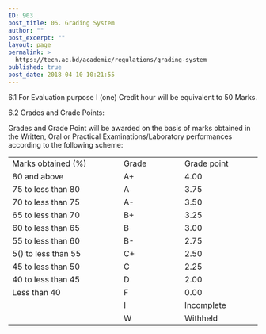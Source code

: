 ```yaml
---
ID: 903
post_title: 06. Grading System
author: ""
post_excerpt: ""
layout: page
permalink: >
  https://tecn.ac.bd/academic/regulations/grading-system
published: true
post_date: 2018-04-10 10:21:55
---
```

6.1 For Evaluation purpose I (one) Credit hour will be equivalent to 50 Marks.

6.2 Grades and Grade Points:

Grades and Grade Point will be awarded on the basis of marks obtained in the Written, Oral or Practical Examinations/Laboratory performances according to the following scheme:
<table width="481">
<tbody>
<tr>
<td width="223">Marks obtained (%)</td>
<td width="113">Grade</td>
<td width="145">Grade point</td>
</tr>
<tr>
<td width="223">80 and above</td>
<td width="113">A+</td>
<td width="145">4.00</td>
</tr>
<tr>
<td width="223">75 to less than 80</td>
<td width="113">A</td>
<td width="145">3.75</td>
</tr>
<tr>
<td width="223">70 to less than 75</td>
<td width="113">A-</td>
<td width="145">3.50</td>
</tr>
<tr>
<td width="223">65 to less than 70</td>
<td width="113">B+</td>
<td width="145">3.25</td>
</tr>
<tr>
<td width="223">60 to less than 65</td>
<td width="113">B</td>
<td width="145">3.00</td>
</tr>
<tr>
<td width="223">55 to less than 60</td>
<td width="113">B-</td>
<td width="145">2.75</td>
</tr>
<tr>
<td width="223">5() to less than 55</td>
<td width="113">C+</td>
<td width="145">2.50</td>
</tr>
<tr>
<td width="223">45 to less than 50</td>
<td width="113">C</td>
<td width="145">2.25</td>
</tr>
<tr>
<td width="223">40 to less than 45</td>
<td width="113">D</td>
<td width="145">2.00</td>
</tr>
<tr>
<td width="223">Less than 40</td>
<td width="113">F</td>
<td width="145">0.00</td>
</tr>
<tr>
<td width="223"></td>
<td width="113">I</td>
<td width="145">Incomplete</td>
</tr>
<tr>
<td width="223"></td>
<td width="113">W</td>
<td width="145">Withheld</td>
</tr>
</tbody>
</table>
<h3></h3>